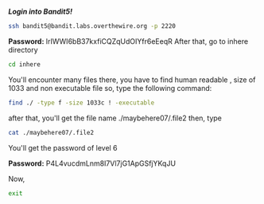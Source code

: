 ***Login into Bandit5!***
```bash
ssh bandit5@bandit.labs.overthewire.org -p 2220
```
**Password:** lrIWWI6bB37kxfiCQZqUdOIYfr6eEeqR
After that, go to inhere directory
```bash
cd inhere
```
You'll encounter many files there, you have to find human readable , size of 1033 and non executable file
so, type the following command:
```bash
find ./ -type f -size 1033c ! -executable
```
after that, you'll get the file name ./maybehere07/.file2
then, type
```bash
cat ./maybehere07/.file2
```
You'll get the password of level 6

**Password:** P4L4vucdmLnm8I7Vl7jG1ApGSfjYKqJU

Now,

```bash
exit
```